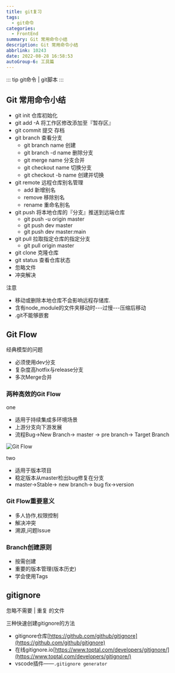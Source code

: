 ```yaml
---
title: git复习
tags: 
  - git命令
categories: 
  - FrontEnd
summary: Git 常用命令小结
description: Git 常用命令小结
abbrlink: 10243
date: 2022-08-28 16:58:53
autoGroup-6: 工具篇
---
```


::: tip
   git命令 | git脚本
:::

<!-- more -->

## Git 常用命令小结

* git init 仓库初始化
* git add -A 将工作区修改添加至『暂存区』
* git commit 提交 存档
* git branch 查看分支
  * git branch name 创建
  * git branch -d name 删除分支
  * git merge name 分支合并
  * git checkout name 切换分支
  * git checkout -b name 创建并切换
* git remote 远程仓库别名管理
  * add 新增别名
  * remove 移除别名
  * rename 重命名别名
* git push 将本地仓库的『分支』推送到远端仓库
  * git push -u origin master
  * git push dev master
  * git push dev master:main
* git pull 拉取指定仓库的指定分支
  * git pull origin master
* git clone 克隆仓库
* git status 查看仓库状态
* 忽略文件
* 冲突解决


注意

- 移动或删除本地仓库不会影响远程存储库.
- 含有node_module的文件夹移动时---过慢---压缩后移动
- .git不能够嵌套


## Git Flow

经典模型的问题
- 必须使用dev分支
- 复杂度高hotfix与release分支
- 多次Merge合并

### 两种高效的Git Flow

one
- 适用于持续集成多环境场景
- 上游分支向下游发展
- 流程Bug->New Branch-> master -> pre branch-> Target Branch

![Git Flow](https://shinoimg.yyshino.top/img/202210221516510.png)

two
- 适用于版本项目
- 稳定版本从master检出bug修复在分支
- master->Stable-> new branch-> bug fix->version

### Git Flow重要意义

- 多人协作,权限控制
- 解决冲突
- 溯源,问题Issue

### Branch创建原则

- 按需创建
- 重要的版本管理(版本历史)
- 学会使用Tags


## gitignore

忽略不需要 | 重复 的文件

三种快速创建gitignore的方法
- gitignore仓库[https://github.com/github/gitignore](https://github.com/github/gitignore)
- 在线gitignore.io[https://www.toptal.com/developers/gitignore/](https://www.toptal.com/developers/gitignore/)
- vscode插件——`.gitignore generator`